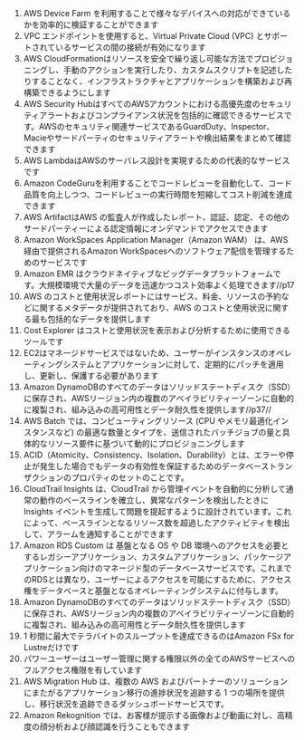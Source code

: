 1. AWS Device Farm を利用することで様々なデバイスへの対応ができているかを効率的に検証することができます
2. VPC エンドポイントを使用すると、Virtual Private Cloud (VPC) とサポートされているサービスの間の接続が有効になります
3. AWS CloudFormationはリソースを安全で繰り返し可能な方法でプロビジョニングし、手動のアクションを実行したり、カスタムスクリプトを記述したりすることなく、インフラストラクチャとアプリケーションを構築および再構築できるようにします
4. AWS Security HubはすべてのAWSアカウントにおける高優先度のセキュリティアラートおよびコンプライアンス状況を包括的に確認できるサービスです。AWSのセキュリティ関連サービスであるGuardDuty、Inspector、Macieやサードパーティのセキュリティアラートや検出結果をまとめて確認できます
5. AWS LambdaはAWSのサーバレス設計を実現するための代表的なサービスです
6. Amazon CodeGuruを利用することでコードレビューを自動化して、コード品質を向上しつつ、コードレビューの実行時間を短縮してコスト削減を達成できます
7. AWS ArtifactはAWS の監査人が作成したレポート、認証、認定、その他のサードパーティーによる認定情報にオンデマンドでアクセスできます
8. Amazon WorkSpaces Application Manager（Amazon WAM） は、AWS経由で提供されるAmazon WorkSpacesへのソフトウェア配信を管理するためのサービスです
9. Amazon EMR はクラウドネイティブなビッグデータプラットフォームです。大規模環境で大量のデータを迅速かつコスト効率よく処理できます//p17
10. AWS のコストと使用状況レポートにはサービス、料金、リソースの予約などに関するメタデータが提供されており、AWS のコストと使用状況に関する最も包括的なデータを提供します
11. Cost Explorer はコストと使用状況を表示および分析するために使用できるツールです
12. EC2はマネージドサービスではないため、ユーザーがインスタンスのオペレーティングシステムとアプリケーションに対して、定期的にパッチを適用し、更新し、保護する必要があります
13. Amazon DynamoDBのすべてのデータはソリッドステートディスク（SSD）に保存され、AWSリージョン内の複数のアベイラビリティーゾーンに自動的に複製され、組み込みの高可用性とデータ耐久性を提供します//p37//
14. AWS Batch では、コンピューティングリソース (CPU やメモリ最適化インスタンスなど) の最適な数量とタイプを、送信されたバッチジョブの量と具体的なリソース要件に基づいて動的にプロビジョニングします
15. ACID（Atomicity、Consistency、Isolation、Durability）とは、エラーや停止が発生した場合でもデータの有効性を保証するためのデータベーストランザクションのプロパティのセットのことです。
16. CloudTrail Insights は、CloudTrail から管理イベントを自動的に分析して通常の動作のベースラインを確立し、異常なパターンを検出したときに Insights イベントを生成して問題を提起するように設計されています。これによって、ベースラインとなるリソース数を超過したアクティビティを検出して、アラームを通知することができます
17. Amazon RDS Custom は 基盤となる OS や DB 環境へのアクセスを必要とするレガシーアプリケーション、カスタムアプリケーション、パッケージアプリケーション向けのマネージド型のデータベースサービスです。これまでのRDSとは異なり、ユーザーによるアクセスを可能にするために、アクセス権をデータベースと基盤となるオペレーティングシステムに付与します。
18. Amazon DynamoDBのすべてのデータはソリッドステートディスク（SSD）に保存され、AWSリージョン内の複数のアベイラビリティーゾーンに自動的に複製され、組み込みの高可用性とデータ耐久性を提供します
19. 1 秒間に最大でテラバイトのスループットを達成できるのはAmazon FSx for Lustreだけです
20. パワーユーザーはユーザー管理に関する権限以外の全てのAWSサービスへのフルアクセス権限を有しています
21. AWS Migration Hub は、複数の AWS およびパートナーのソリューションにまたがるアプリケーション移行の進捗状況を追跡する 1 つの場所を提供し、移行状況を追跡できるダッシュボードサービスです。
22. Amazon Rekognition では、お客様が提示する画像および動画に対し、高精度の顔分析および顔認識を行うこともできます
